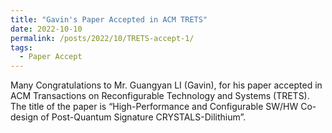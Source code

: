 ```yaml
---
title: "Gavin's Paper Accepted in ACM TRETS"
date: 2022-10-10
permalink: /posts/2022/10/TRETS-accept-1/
tags:
  - Paper Accept
---
```


Many Congratulations to Mr. Guangyan LI (Gavin), for his paper accepted in ACM Transactions on Reconfigurable Technology and Systems (TRETS). The title of the paper is “High-Performance and Configurable SW/HW Co-design of Post-Quantum Signature CRYSTALS-Dilithium”.
